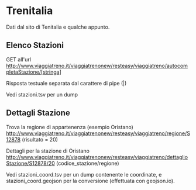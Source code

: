 Trenitalia
========

Dati dal sito di Tenitalia e qualche appunto.

Elenco Stazioni
---------------
GET all'url
http://www.viaggiatreno.it/viaggiatrenonew/resteasy/viaggiatreno/autocompletaStazione/[stringa]

Risposta testuale separata dal carattere di pipe (|)

Vedi stazioni.tsv per un dump

Dettagli Stazione
-----------------
Trova la regione di appartenenza (esempio Oristano)
http://www.viaggiatreno.it/viaggiatrenonew/resteasy/viaggiatreno/regione/S12878 (risultato = 20)

Dettagli per la stazione di Oristano
http://www.viaggiatreno.it/viaggiatrenonew/resteasy/viaggiatreno/dettaglioStazione/S12878/20
(codice_stazione/regione)

Vedi stazioni_coord.tsv per un dump contenente le coordinate, e stazioni_coord.geojson per la conversione (effettuata con geojson.io).